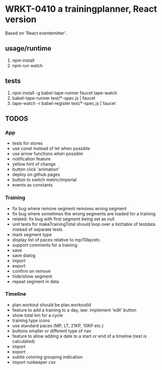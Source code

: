 
# WRKT-0410 a trainingplanner, React version

Based on 'React eventemitter'.

## usage/runtime
 1. npm install
 2. npm run watch

## tests
 1. npm install -g babel-tape-runner faucet tape-watch
 2. babel-tape-runner test/*-spec.js | faucet
 3. tape-watch -r babel-register test/*-spec.js | faucet

## TODOS

### App
- tests for stores
- use const instead of let when possible
- use arrow functions when possible
- notification feature
- yellow hint of change
- button click 'animation'
- deploy on github pages
- button to switch metric/imperial
- events as constants

### Training
- fix bug where remove segment removes wrong segment
- fix bug where sometimes the wrong segments are loaded for a training
- related: fix bug with first segment being set as null
- unit tests for makeTrainingTotal should loop over a list/table of testdata instead of separate tests
- mark segment type
- display list of paces relative to mp/10kp/etc.
- support comments for a training
- save
- save dialog
- import
- export
- confirm on remove
- hide/show segment
- repeat segment in data

### Timeline
- plan.workout should be plan.workoutId
- feature to add a training to a day, iaw: implement 'edit' button
- show total km for a cycle
- training type icons
- use standard paces (MP, LT, 21KP, 10KP etc.)
- buttons smaller or different type of nav
- feature to allow adding a date to a start or end of a timeline (rest is calculated)
- import
- export
- subtle coloring grouping indication
- import runkeeper csv
